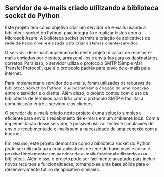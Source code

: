 ## Servidor de e-mails criado utilizando a biblioteca socket do Python

Este projeto tem como objetivo criar um servidor de e-mails usando a biblioteca socket do Python, para integrá-lo e realizar testes com o Microsoft Azure. A biblioteca socket permite a criação de aplicativos de rede de baixo nível e é usada para criar sistemas cliente-servidor.

O servidor de e-mails implementado neste projeto é capaz de receber e-mails enviados por clientes, armazená-los e enviá-los para os destinatários corretos. Para isso, o servidor utiliza o protocolo SMTP (Simple Mail Transfer Protocol), que é o protocolo padrão para envio de e-mails pela internet.

Para implementar o servidor de e-mails, foram utilizados os recursos da biblioteca socket do Python, que permitiram a criação de uma conexão entre o servidor e o cliente. Além disso, o projeto contou com o uso de bibliotecas de terceiros para lidar com o protocolo SMTP e facilitar a comunicação entre o servidor e os clientes.

O servidor de e-mails criado neste projeto é uma solução simples e eficiente para envio e recebimento de e-mails em um ambiente local. Com a implementação desse servidor, é possível realizar testes e simulações de envio e recebimento de e-mails sem a necessidade de uma conexão com a internet.

Em resumo, este projeto demonstra como a biblioteca socket do Python pode ser utilizada para criar aplicativos de rede de baixo nível e como é possível implementar um servidor de e-mails funcional utilizando essa biblioteca. Além disso, o projeto pode ser facilmente adaptado para incluir novos recursos e funcionalidades, tornando-se uma base sólida para o desenvolvimento futuro de aplicativo similares.
